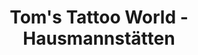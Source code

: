 ---
title: "Tom's Tattoo World - Hausmannstätten"
url: /hausmannstaetten/toms-tattoo-world-hausmannstaetten/
shop: Tattoo
---